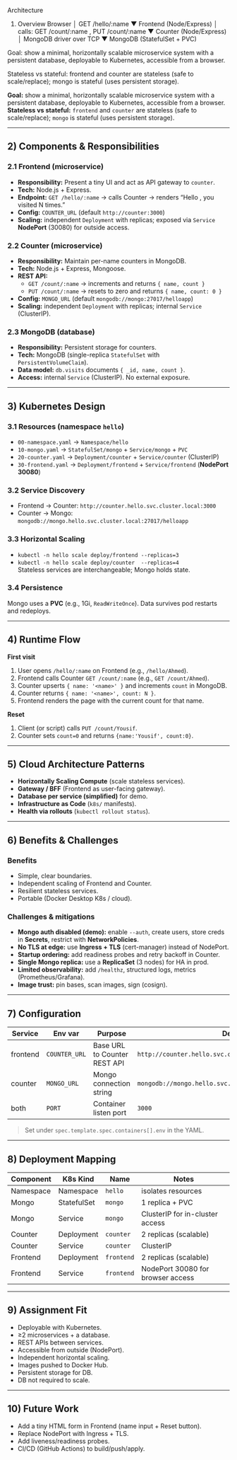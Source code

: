 Architecture
1) Overview
Browser
  │  GET /hello/:name
  ▼
Frontend (Node/Express)
  │  calls: GET /count/:name , PUT /count/:name
  ▼
Counter (Node/Express)
  │  MongoDB driver over TCP
  ▼
MongoDB (StatefulSet + PVC)


Goal: show a minimal, horizontally scalable microservice system with a persistent database, deployable to Kubernetes, accessible from a browser.

Stateless vs stateful: frontend and counter are stateless (safe to scale/replace); mongo is stateful (uses persistent storage).


**Goal:** show a minimal, horizontally scalable microservice system with a persistent database, deployable to Kubernetes, accessible from a browser.  
**Stateless vs stateful:** `frontend` and `counter` are stateless (safe to scale/replace); `mongo` is stateful (uses persistent storage).

---

## 2) Components & Responsibilities

### 2.1 Frontend (microservice)
- **Responsibility:** Present a tiny UI and act as API gateway to `counter`.
- **Tech:** Node.js + Express.
- **Endpoint:** `GET /hello/:name` → calls Counter → renders “Hello <name>, you visited N times.”
- **Config:** `COUNTER_URL` (default `http://counter:3000`)
- **Scaling:** independent `Deployment` with replicas; exposed via `Service` **NodePort** (30080) for outside access.

### 2.2 Counter (microservice)
- **Responsibility:** Maintain per-name counters in MongoDB.
- **Tech:** Node.js + Express, Mongoose.
- **REST API:**
  - `GET /count/:name` → increments and returns `{ name, count }`
  - `PUT /count/:name` → resets to zero and returns `{ name, count: 0 }`
- **Config:** `MONGO_URL` (default `mongodb://mongo:27017/helloapp`)
- **Scaling:** independent `Deployment` with replicas; internal `Service` (ClusterIP).

### 2.3 MongoDB (database)
- **Responsibility:** Persistent storage for counters.
- **Tech:** MongoDB (single-replica `StatefulSet` with `PersistentVolumeClaim`).
- **Data model:** `db.visits` documents `{ _id, name, count }`.
- **Access:** internal `Service` (ClusterIP). No external exposure.

---

## 3) Kubernetes Design

### 3.1 Resources (namespace `hello`)
- `00-namespace.yaml` → `Namespace/hello`
- `10-mongo.yaml` → `StatefulSet/mongo` + `Service/mongo` + `PVC`
- `20-counter.yaml` → `Deployment/counter` + `Service/counter` (ClusterIP)
- `30-frontend.yaml` → `Deployment/frontend` + `Service/frontend` (**NodePort 30080**)

### 3.2 Service Discovery
- Frontend → Counter: `http://counter.hello.svc.cluster.local:3000`
- Counter → Mongo: `mongodb://mongo.hello.svc.cluster.local:27017/helloapp`

### 3.3 Horizontal Scaling
- `kubectl -n hello scale deploy/frontend --replicas=3`
- `kubectl -n hello scale deploy/counter  --replicas=4`  
Stateless services are interchangeable; Mongo holds state.

### 3.4 Persistence
Mongo uses a **PVC** (e.g., 1Gi, `ReadWriteOnce`). Data survives pod restarts and redeploys.

---

## 4) Runtime Flow

**First visit**
1. User opens `/hello/:name` on Frontend (e.g., `/hello/Ahmed`).
2. Frontend calls Counter `GET /count/:name` (e.g., `GET /count/Ahmed`).
3. Counter upserts `{ name: '<name>' }` and increments `count` in MongoDB.
4. Counter returns `{ name: '<name>', count: N }`.
5. Frontend renders the page with the current count for that name.

**Reset**
1. Client (or script) calls `PUT /count/Yousif`.
2. Counter sets `count=0` and returns `{name:'Yousif', count:0}`.

---

## 5) Cloud Architecture Patterns

- **Horizontally Scaling Compute** (scale stateless services).
- **Gateway / BFF** (Frontend as user-facing gateway).
- **Database per service (simplified)** for demo.
- **Infrastructure as Code** (`k8s/` manifests).
- **Health via rollouts** (`kubectl rollout status`).

---

## 6) Benefits & Challenges

### Benefits
- Simple, clear boundaries.
- Independent scaling of Frontend and Counter.
- Resilient stateless services.
- Portable (Docker Desktop K8s / cloud).

### Challenges & mitigations
- **Mongo auth disabled (demo):** enable `--auth`, create users, store creds in **Secrets**, restrict with **NetworkPolicies**.
- **No TLS at edge:** use **Ingress + TLS** (cert-manager) instead of NodePort.
- **Startup ordering:** add readiness probes and retry backoff in Counter.
- **Single Mongo replica:** use a **ReplicaSet** (3 nodes) for HA in prod.
- **Limited observability:** add `/healthz`, structured logs, metrics (Prometheus/Grafana).
- **Image trust:** pin bases, scan images, sign (cosign).

---

## 7) Configuration

| Service  | Env var       | Purpose                         | Default                                                     |
|----------|---------------|----------------------------------|-------------------------------------------------------------|
| frontend | `COUNTER_URL` | Base URL to Counter REST API     | `http://counter.hello.svc.cluster.local:3000`              |
| counter  | `MONGO_URL`   | Mongo connection string          | `mongodb://mongo.hello.svc.cluster.local:27017/helloapp`   |
| both     | `PORT`        | Container listen port            | `3000`                                                      |

> Set under `spec.template.spec.containers[].env` in the YAML.

---

## 8) Deployment Mapping

| Component | K8s Kind   | Name       | Notes                                          |
|-----------|------------|------------|------------------------------------------------|
| Namespace | Namespace  | `hello`    | isolates resources                             |
| Mongo     | StatefulSet| `mongo`    | 1 replica + PVC                                |
| Mongo     | Service    | `mongo`    | ClusterIP for in-cluster access                |
| Counter   | Deployment | `counter`  | 2 replicas (scalable)                          |
| Counter   | Service    | `counter`  | ClusterIP                                      |
| Frontend  | Deployment | `frontend` | 2 replicas (scalable)                          |
| Frontend  | Service    | `frontend` | NodePort 30080 for browser access              |

---

## 9) Assignment Fit

- Deployable with Kubernetes.
- ≥2 microservices + a database.
- REST APIs between services.
- Accessible from outside (NodePort).
- Independent horizontal scaling.
- Images pushed to Docker Hub.
- Persistent storage for DB.
- DB not required to scale.

---

## 10) Future Work
- Add a tiny HTML form in Frontend (name input + Reset button).
- Replace NodePort with Ingress + TLS.
- Add liveness/readiness probes.
- CI/CD (GitHub Actions) to build/push/apply.
